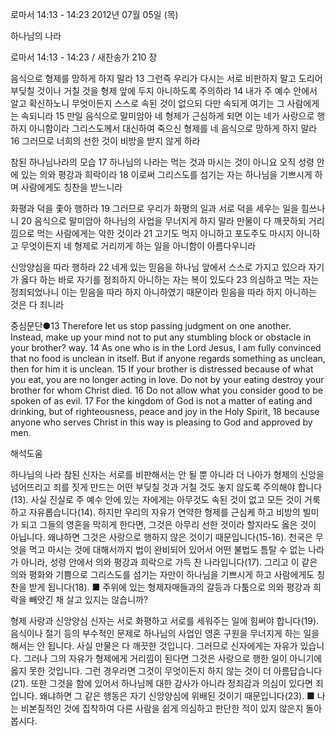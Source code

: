 로마서 14:13 - 14:23 
2012년 07월 05일 (목)

하나님의 나라



로마서 14:13 - 14:23 / 새찬송가 210 장


음식으로 형제를 망하게 하지 말라
13 그런즉 우리가 다시는 서로 비판하지 말고 도리어 부딪칠 것이나 거칠 것을 형제 앞에 두지 아니하도록 주의하라 14 내가 주 예수 안에서 알고 확신하노니 무엇이든지 스스로 속된 것이 없으되 다만 속되게 여기는 그 사람에게는 속되니라 15 만일 음식으로 말미암아 네 형제가 근심하게 되면 이는 네가 사랑으로 행하지 아니함이라 그리스도께서 대신하여 죽으신 형제를 네 음식으로 망하게 하지 말라 16 그러므로 너희의 선한 것이 비방을 받지 않게 하라

참된 하나님나라의 모습
17 하나님의 나라는 먹는 것과 마시는 것이 아니요 오직 성령 안에 있는 의와 평강과 희락이라 18 이로써 그리스도를 섬기는 자는 하나님을 기쁘시게 하며 사람에게도 칭찬을 받느니라

화평과 덕을 좇아 행하라
19 그러므로 우리가 화평의 일과 서로 덕을 세우는 일을 힘쓰나니 20 음식으로 말미암아 하나님의 사업을 무너지게 하지 말라 만물이 다 깨끗하되 거리낌으로 먹는 사람에게는 악한 것이라 21 고기도 먹지 아니하고 포도주도 마시지 아니하고 무엇이든지 네 형제로 거리끼게 하는 일을 아니함이 아름다우니라

신앙양심을 따라 행하라
22 네게 있는 믿음을 하나님 앞에서 스스로 가지고 있으라 자기가 옳다 하는 바로 자기를 정죄하지 아니하는 자는 복이 있도다 23 의심하고 먹는 자는 정죄되었나니 이는 믿음을 따라 하지 아니하였기 때문이라 믿음을 따라 하지 아니하는 것은 다 죄니라

중심문단●13 Therefore let us stop passing judgment on one another. Instead, make up your mind not to put any stumbling block or obstacle in your brother? way. 14 As one who is in the Lord Jesus, I am fully convinced that no food is unclean in itself. But if anyone regards something as unclean, then for him it is unclean. 15 If your brother is distressed because of what you eat, you are no longer acting in love. Do not by your eating destroy your brother for whom Christ died. 16 Do not allow what you consider good to be spoken of as evil. 17 For the kingdom of God is not a matter of eating and drinking, but of righteousness, peace and joy in the Holy Spirit, 18 because anyone who serves Christ in this way is pleasing to God and approved by men.

해석도움





하나님의 나라  참된 신자는 서로를 비판해서는 안 될 뿐 아니라 더 나아가 형제의 신앙을 넘어뜨리고 죄를 짓게 만드는 어떤 부딪칠 것과 거칠 것도 놓지 않도록 주의해야 합니다(13). 사실 진실로 주 예수 안에 있는 자에게는 아무것도 속된 것이 없고 모든 것이 거룩하고 자유롭습니다(14). 하지만 우리의 자유가 연약한 형제를 근심케 하고 비방의 빌미가 되고 그들의 영혼을 막히게 한다면, 그것은 아무리 선한 것이라 할지라도 옳은 것이 아닙니다. 왜냐하면 그것은 사랑으로 행하지 않은 것이기 때문입니다(15-16). 천국은 무엇을 먹고 마시는 것에 대해서까지 법이 완비되어 있어서 어떤 불법도 틈탈 수 없는 나라가 아니라, 성령 안에서 의와 평강과 희락으로 가득 찬 나라입니다(17). 그리고 이 같은 의와 평화와 기쁨으로 그리스도를 섬기는 자만이 하나님을 기쁘시게 하고 사람에게도 칭찬을 받게 됩니다(18).
■ 주위에 있는 형제자매들과의 갈등과 다툼으로 의와 평강과 희락을 빼앗긴 채 살고 있지는 않습니까?

형제 사랑과 신앙양심  신자는 서로 화평하고 서로를 세워주는 일에 힘써야 합니다(19). 음식이나 절기 등의 부수적인 문제로 하나님의 사업인 영혼 구원을 무너지게 하는 일을 해서는 안 됩니다. 사실 만물은 다 깨끗한 것입니다. 그러므로 신자에게는 자유가 있습니다. 그러나 그의 자유가 형제에게 거리낌이 된다면 그것은 사랑으로 행한 일이 아니기에 옳지 못한 것입니다. 그런 경우라면 그것이 무엇이든지 하지 않는 것이 더 아름답습니다(21). 또한 그것을 함에 있어서 하나님께 대한 감사가 아니라 정죄감과 의심이 있다면 죄입니다. 왜냐하면 그 같은 행동은 자기 신앙양심에 위배된 것이기 때문입니다(23).
■ 나는 비본질적인 것에 집착하여 다른 사람을 쉽게 의심하고 판단한 적이 있지 않은지 돌아봅시다.